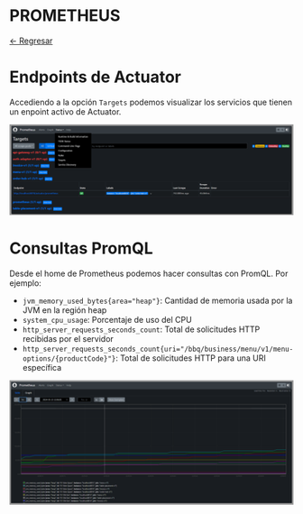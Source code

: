 # PROMETHEUS

[← Regresar](./../README.md)

# Endpoints de Actuator
Accediendo a la opción `Targets` podemos visualizar los servicios que tienen un enpoint activo de Actuator.

![Endpoints de Actuator](./images/available-actuator-endpoints.png)

# Consultas PromQL
Desde el home de Prometheus podemos hacer consultas con PromQL. Por ejemplo:
- `jvm_memory_used_bytes{area="heap"}`: Cantidad de memoria usada por la JVM en la región heap
- `system_cpu_usage`: Porcentaje de uso del CPU
- `http_server_requests_seconds_count`: Total de solicitudes HTTP recibidas por el servidor
- `http_server_requests_seconds_count{uri="/bbq/business/menu/v1/menu-options/{productCode}"}`: Total de solicitudes HTTP para una URI específica

![PromQL](./images/graph-promql.png)